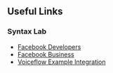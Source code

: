 ## Useful Links

### Syntax Lab
- [Facebook Developers](https://developers.facebook.com/apps/149811774832558/whatsapp-business/wa-dev-console/?business_id=481793486156640)
- [Facebook Business](https://business.facebook.com/settings/whatsapp-business-accounts/117866418072514?business_id=481793486156640)
- [Voiceflow Example Integration](https://github.com/voiceflow/example-integration-whatsapp/tree/f78031bd9d7a42f5dac3246b6aea0d60207bbd03#using-replit)
